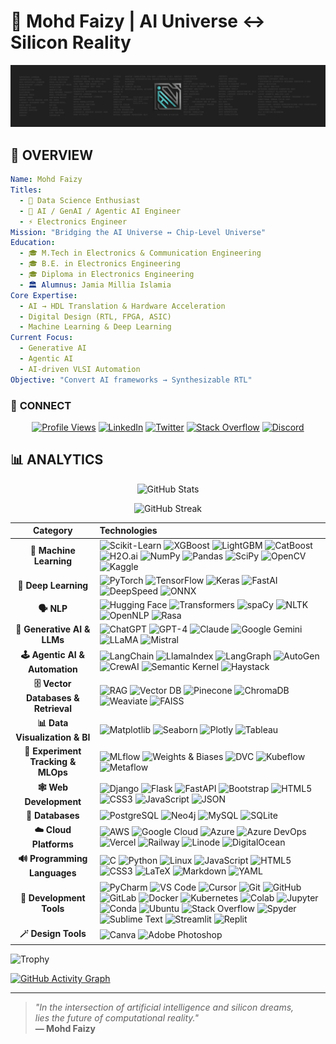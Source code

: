 
# 🌟 Mohd Faizy | AI Universe ↔ Silicon Reality

<p align='center'>
  <a href="#"><img src="https://github.com/mohd-faizy/mohd-faizy/blob/main/mohd-faizy/git-banner.png"></a>
</p>


## 🌌 **OVERVIEW**

```yaml
Name: Mohd Faizy
Titles:
  - 🧠 Data Science Enthusiast
  - 🤖 AI / GenAI / Agentic AI Engineer
  - ⚡ Electronics Engineer
Mission: "Bridging the AI Universe ↔ Chip-Level Universe"
Education:
  - 🎓 M.Tech in Electronics & Communication Engineering
  - 🎓 B.E. in Electronics Engineering
  - 🎓 Diploma in Electronics Engineering
  - 🏛️ Alumnus: Jamia Millia Islamia
Core Expertise:
  - AI → HDL Translation & Hardware Acceleration
  - Digital Design (RTL, FPGA, ASIC)
  - Machine Learning & Deep Learning
Current Focus:
  - Generative AI
  - Agentic AI
  - AI-driven VLSI Automation
Objective: "Convert AI frameworks → Synthesizable RTL"
```


### 🔗 **CONNECT**

<div align="center">

[![Profile Views](https://komarev.com/ghpvc/?username=mohd-faizy&color=00ff41&style=for-the-badge&label=+NEURAL+SCANS)](https://github.com/mohd-faizy)
[![LinkedIn](https://img.shields.io/badge/-LinkedIn-0077B5?style=for-the-badge&logo=linkedin&logoColor=white)](https://www.linkedin.com/in/mohd-faizy/)
[![Twitter](https://img.shields.io/badge/-Twitter-000000?style=for-the-badge&logo=x&logoColor=white)](https://x.com/F4izy)
[![Stack Overflow](https://img.shields.io/badge/-Stack%20Overflow-F58025?style=for-the-badge&logo=stackoverflow&logoColor=white)](https://ai.stackexchange.com/users/36737/faizy)
[![Discord](https://img.shields.io/badge/-Discord-5865F2?style=for-the-badge&logo=discord&logoColor=white)](https://discordapp.com/users/faizy3307)

</div>


## 📊 **ANALYTICS**

<div align="center">

<img src="https://github-stats-alpha.vercel.app/api?username=mohd-faizy&cc=22272e&tc=37BCF6&ic=fff&bc=0000" alt="GitHub Stats" />

</div>

<div align="center">

![GitHub Streak](https://streak-stats.demolab.com/?user=mohd-faizy&theme=radical&hide_border=true)

</div>



| Category | Technologies |
|:--------:|:-------------|
| **🧠 Machine Learning** | ![Scikit-Learn](https://img.shields.io/badge/scikit_learn-F7931E?style=flat-square&logo=scikit-learn&logoColor=white) ![XGBoost](https://img.shields.io/badge/XGBoost-004B87?style=flat-square&logoColor=white) ![LightGBM](https://img.shields.io/badge/LightGBM-8BC34A?style=flat-square&logoColor=white) ![CatBoost](https://img.shields.io/badge/CatBoost-FFCC00?style=flat-square&logoColor=black) ![H2O.ai](https://img.shields.io/badge/H2O.ai-FFDD00?style=flat-square&logoColor=black) ![NumPy](https://img.shields.io/badge/Numpy-777BB4?style=flat-square&logo=numpy&logoColor=white) ![Pandas](https://img.shields.io/badge/Pandas-2C2D72?style=flat-square&logo=pandas&logoColor=white) ![SciPy](https://img.shields.io/badge/SciPy-654FF0?style=flat-square&logo=scipy&logoColor=white) ![OpenCV](https://img.shields.io/badge/OpenCV-27338e?style=flat-square&logo=opencv&logoColor=white) ![Kaggle](https://img.shields.io/badge/Kaggle-20BEFF?style=flat-square&logo=kaggle&logoColor=white) |
| **🧬 Deep Learning** | ![PyTorch](https://img.shields.io/badge/PyTorch-EE4C2C?style=flat-square&logo=pytorch&logoColor=white) ![TensorFlow](https://img.shields.io/badge/TensorFlow-FF6F00?style=flat-square&logo=tensorflow&logoColor=white) ![Keras](https://img.shields.io/badge/Keras-D00000?style=flat-square&logo=keras&logoColor=white) ![FastAI](https://img.shields.io/badge/FastAI-3B4D80?style=flat-square&logoColor=white) ![DeepSpeed](https://img.shields.io/badge/DeepSpeed-00BFFF?style=flat-square&logoColor=white) ![ONNX](https://img.shields.io/badge/ONNX-005CED?style=flat-square&logo=onnx&logoColor=white) |
| **🗣 NLP** | ![Hugging Face](https://img.shields.io/badge/Hugging%20Face-FFD21E?style=flat-square&logo=huggingface&logoColor=black) ![Transformers](https://img.shields.io/badge/Transformers-FFD166?style=flat-square&logoColor=black) ![spaCy](https://img.shields.io/badge/spaCy-09A3D5?style=flat-square&logo=spacy&logoColor=white) ![NLTK](https://img.shields.io/badge/NLTK-154360?style=flat-square&logoColor=white) ![OpenNLP](https://img.shields.io/badge/OpenNLP-006699?style=flat-square&logoColor=white) ![Rasa](https://img.shields.io/badge/Rasa-5A17EE?style=flat-square&logo=rasa&logoColor=white) |
| **🤖 Generative AI & LLMs** | ![ChatGPT](https://img.shields.io/badge/ChatGPT-74aa9c?style=flat-square&logo=openai&logoColor=white) ![GPT-4](https://img.shields.io/badge/GPT--4-412991?style=flat-square&logo=openai&logoColor=white) ![Claude](https://img.shields.io/badge/Claude-FF8C00?style=flat-square&logo=anthropic&logoColor=white) ![Google Gemini](https://img.shields.io/badge/Google%20Gemini-8E75B2?style=flat-square&logo=google-gemini&logoColor=white) ![LLaMA](https://img.shields.io/badge/LLaMA-0467DF?style=flat-square&logo=meta&logoColor=white) ![Mistral](https://img.shields.io/badge/Mistral-FF7000?style=flat-square&logo=mistral&logoColor=white) |
| **🕹 Agentic AI & Automation** | ![LangChain](https://img.shields.io/badge/LangChain-1C3C3C?style=flat-square&logo=langchain&logoColor=white) ![LlamaIndex](https://img.shields.io/badge/LlamaIndex-000000?style=flat-square&logoColor=white) ![LangGraph](https://img.shields.io/badge/LangGraph-FF6B6B?style=flat-square&logoColor=white) ![AutoGen](https://img.shields.io/badge/AutoGen-4CAF50?style=flat-square&logoColor=white) ![CrewAI](https://img.shields.io/badge/CrewAI-8B5CF6?style=flat-square&logoColor=white) ![Semantic Kernel](https://img.shields.io/badge/Semantic%20Kernel-0078D4?style=flat-square&logo=microsoft&logoColor=white) ![Haystack](https://img.shields.io/badge/Haystack-FFCC00?style=flat-square&logoColor=black) |
| **🗄 Vector Databases & Retrieval** | ![RAG](https://img.shields.io/badge/RAG-FF6B35?style=flat-square&logoColor=white) ![Vector DB](https://img.shields.io/badge/Vector%20DB-4B0082?style=flat-square&logoColor=white) ![Pinecone](https://img.shields.io/badge/Pinecone-000000?style=flat-square&logoColor=white) ![ChromaDB](https://img.shields.io/badge/Chroma-FF4B4B?style=flat-square&logoColor=white) ![Weaviate](https://img.shields.io/badge/Weaviate-16A085?style=flat-square&logoColor=white) ![FAISS](https://img.shields.io/badge/FAISS-4285F4?style=flat-square&logo=facebook&logoColor=white)|
| **📊 Data Visualization & BI** | ![Matplotlib](https://img.shields.io/badge/Matplotlib-ffffff?style=flat-square&logo=matplotlib&logoColor=black) ![Seaborn](https://img.shields.io/badge/Seaborn-3776AB?style=flat-square&logoColor=white) ![Plotly](https://img.shields.io/badge/Plotly-239120?style=flat-square&logo=plotly&logoColor=white) ![Tableau](https://img.shields.io/badge/Tableau-E97627?style=flat-square&logo=tableau&logoColor=white) |
| **🧪 Experiment Tracking & MLOps** | ![MLflow](https://img.shields.io/badge/MLflow-0194E2?style=flat-square&logo=mlflow&logoColor=white) ![Weights & Biases](https://img.shields.io/badge/Weights_&_Biases-FFBE00?style=flat-square&logo=weightsandbiases&logoColor=black) ![DVC](https://img.shields.io/badge/DVC-945DD6?style=flat-square&logo=dvc&logoColor=white) ![Kubeflow](https://img.shields.io/badge/Kubeflow-326CE5?style=flat-square&logo=kubeflow&logoColor=white) ![Metaflow](https://img.shields.io/badge/Metaflow-00A1E4?style=flat-square&logoColor=white) |
| **🕸️ Web Development** | ![Django](https://img.shields.io/badge/django-%23092E20.svg?style=flat-square&logo=django&logoColor=white) ![Flask](https://img.shields.io/badge/Flask-000000?style=flat-square&logo=flask&logoColor=white) ![FastAPI](https://img.shields.io/badge/FastAPI-005571?style=flat-square&logo=fastapi&logoColor=white) ![Bootstrap](https://img.shields.io/badge/Bootstrap-563D7C?style=flat-square&logo=bootstrap&logoColor=white) ![HTML5](https://img.shields.io/badge/HTML5-E34F26?style=flat-square&logo=html5&logoColor=white) ![CSS3](https://img.shields.io/badge/CSS3-1572B6?style=flat-square&logo=css3&logoColor=white) ![JavaScript](https://img.shields.io/badge/JavaScript-323330?style=flat-square&logo=javascript&logoColor=F7DF1E) ![JSON](https://img.shields.io/badge/json-5E5C5C?style=flat-square&logo=json&logoColor=white) |
| **📅 Databases** | ![PostgreSQL](https://img.shields.io/badge/postgres-%23316192.svg?style=flat-square&logo=postgresql&logoColor=white) ![Neo4j](https://img.shields.io/badge/Neo4j-008CC1?style=flat-square&logo=neo4j&logoColor=white) ![MySQL](https://img.shields.io/badge/MySQL-00000F?style=flat-square&logo=mysql&logoColor=white) ![SQLite](https://img.shields.io/badge/SQLite-07405E?style=flat-square&logo=sqlite&logoColor=white) |
| **☁️ Cloud Platforms** | ![AWS](https://img.shields.io/badge/Amazon_AWS-232F3E?style=flat-square&logo=amazon-aws&logoColor=white) ![Google Cloud](https://img.shields.io/badge/Google_Cloud-4285F4?style=flat-square&logo=google-cloud&logoColor=white) ![Azure](https://img.shields.io/badge/Microsoft_Azure-0089D0?style=flat-square&logo=microsoft-azure&logoColor=white) ![Azure DevOps](https://img.shields.io/badge/Azure_DevOps-0078D7?style=flat-square&logo=azure-devops&logoColor=white) ![Vercel](https://img.shields.io/badge/Vercel-000000?style=flat-square&logo=vercel&logoColor=white) ![Railway](https://img.shields.io/badge/Railway-131415?style=flat-square&logo=railway&logoColor=white) ![Linode](https://img.shields.io/badge/Linode-00A95C?style=flat-square&logo=linode&logoColor=white) ![DigitalOcean](https://img.shields.io/badge/Digital_Ocean-0080FF?style=flat-square&logo=digitalocean&logoColor=white) |
| **🔊 Programming Languages** | ![C](https://img.shields.io/badge/C-00599C?style=flat-square&logo=c&logoColor=white) ![Python](https://img.shields.io/badge/Python-FFD43B?style=flat-square&logo=python&logoColor=darkgreen) ![Linux](https://img.shields.io/badge/Linux-FCC624?style=flat-square&logo=linux&logoColor=black) ![JavaScript](https://img.shields.io/badge/JavaScript-323330?style=flat-square&logo=javascript&logoColor=F7DF1E) ![HTML5](https://img.shields.io/badge/HTML5-E34F26?style=flat-square&logo=html5&logoColor=white) ![CSS3](https://img.shields.io/badge/CSS3-1572B6?style=flat-square&logo=css3&logoColor=white) ![LaTeX](https://img.shields.io/badge/LaTeX-47A141?style=flat-square&logo=latex&logoColor=white) ![Markdown](https://img.shields.io/badge/Markdown-000000?style=flat-square&logo=markdown&logoColor=white) ![YAML](https://img.shields.io/badge/YAML-CB171E?style=flat-square&logo=yaml&logoColor=white) |
| **🔨 Development Tools** | ![PyCharm](https://img.shields.io/badge/PyCharm-000000?style=flat-square&logo=pycharm&logoColor=white) ![VS Code](https://img.shields.io/badge/VSCode-0078D4?style=flat-square&logo=visual-studio-code&logoColor=white) ![Cursor](https://img.shields.io/badge/cursor-000000?style=flat-square&logoColor=white) ![Git](https://img.shields.io/badge/GIT-E44C30?style=flat-square&logo=git&logoColor=white) ![GitHub](https://img.shields.io/badge/GitHub-100000?style=flat-square&logo=github&logoColor=white) ![GitLab](https://img.shields.io/badge/GitLab-330F63?style=flat-square&logo=gitlab&logoColor=white) ![Docker](https://img.shields.io/badge/Docker-2496ED?style=flat-square&logo=docker&logoColor=white) ![Kubernetes](https://img.shields.io/badge/kubernetes-326ce5?style=flat-square&logo=kubernetes&logoColor=white) ![Colab](https://img.shields.io/badge/Colab-F9AB00?style=flat-square&logo=googlecolab&logoColor=white) ![Jupyter](https://img.shields.io/badge/Jupyter-F37626?style=flat-square&logo=jupyter&logoColor=white) ![Conda](https://img.shields.io/badge/conda-342B029?style=flat-square&logo=anaconda&logoColor=white) ![Ubuntu](https://img.shields.io/badge/Ubuntu-E95420?style=flat-square&logo=ubuntu&logoColor=white) ![Stack Overflow](https://img.shields.io/badge/stack%20overflow-FE7A16?style=flat-square&logo=stack-overflow&logoColor=white) ![Spyder](https://img.shields.io/badge/Spyder%20Ide-FF0000?style=flat-square&logo=spyder%20ide&logoColor=white) ![Sublime Text](https://img.shields.io/badge/sublime_text-575757?style=flat-square&logo=sublime-text&logoColor=important) ![Streamlit](https://img.shields.io/badge/Streamlit-FE4B4B?style=flat-square&logo=streamlit&logoColor=white) ![Replit](https://img.shields.io/badge/Replit-DD1200?style=flat-square&logo=Replit&logoColor=white) |
| **🪄 Design Tools** | ![Canva](https://img.shields.io/badge/Canva-00C4CC?style=flat-square&logo=canva&logoColor=white) ![Adobe Photoshop](https://img.shields.io/badge/Adobe%20Photoshop-31A8FF?style=flat-square&logo=adobe-photoshop&logoColor=black) |



![Trophy](https://github-profile-trophy.vercel.app/?username=mohd-faizy&theme=nord&no-frame=true&row=1&column=7)


[![GitHub Activity Graph](https://github-readme-activity-graph.vercel.app/graph?username=mohd-faizy&theme=react-dark&hide_border=true&area=true)](https://github.com/mohd-faizy)

---

> *"In the intersection of artificial intelligence and silicon dreams,  
> lies the future of computational reality."*  
> **— Mohd Faizy**





